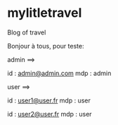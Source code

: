 # mylitletravel
Blog of travel

Bonjour à tous, pour teste:

admin ==> 

  id : admin@admin.com
  mdp : admin
  
user ==>

  id : user1@user.fr
  mdp : user
  
  id : user2@user.fr
  mdp : user
  

